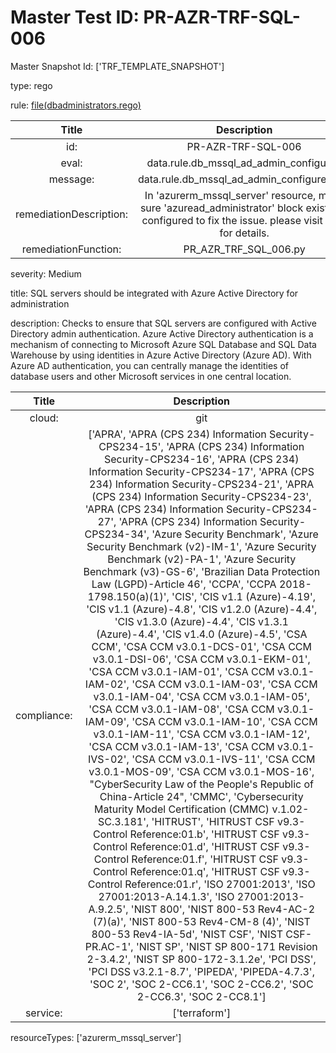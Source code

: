 



# Master Test ID: PR-AZR-TRF-SQL-006


Master Snapshot Id: ['TRF_TEMPLATE_SNAPSHOT']

type: rego

rule: [file(dbadministrators.rego)]  
  
  
  
  

|Title|Description|
| :---: | :---: |
|id: |PR-AZR-TRF-SQL-006|
|eval: |data.rule.db_mssql_ad_admin_configured|
|message: |data.rule.db_mssql_ad_admin_configured_err|
|remediationDescription: |In 'azurerm_mssql_server' resource, make sure 'azuread_administrator' block exist and configured to fix the issue. please visit <a href='https://registry.terraform.io/providers/hashicorp/azurerm/latest/docs/resources/mssql_server#azuread_administrator' target='_blank'>here</a> for details.|
|remediationFunction: |PR_AZR_TRF_SQL_006.py|


severity: Medium

title: SQL servers should be integrated with Azure Active Directory for administration

description: Checks to ensure that SQL servers are configured with Active Directory admin authentication. Azure Active Directory authentication is a mechanism of connecting to Microsoft Azure SQL Database and SQL Data Warehouse by using identities in Azure Active Directory (Azure AD). With Azure AD authentication, you can centrally manage the identities of database users and other Microsoft services in one central location.  
  
  

|Title|Description|
| :---: | :---: |
|cloud: |git|
|compliance: |['APRA', 'APRA (CPS 234) Information Security-CPS234-15', 'APRA (CPS 234) Information Security-CPS234-16', 'APRA (CPS 234) Information Security-CPS234-17', 'APRA (CPS 234) Information Security-CPS234-21', 'APRA (CPS 234) Information Security-CPS234-23', 'APRA (CPS 234) Information Security-CPS234-27', 'APRA (CPS 234) Information Security-CPS234-34', 'Azure Security Benchmark', 'Azure Security Benchmark (v2)-IM-1', 'Azure Security Benchmark (v2)-PA-1', 'Azure Security Benchmark (v3)-GS-6', 'Brazilian Data Protection Law (LGPD)-Article 46', 'CCPA', 'CCPA 2018-1798.150(a)(1)', 'CIS', 'CIS v1.1 (Azure)-4.19', 'CIS v1.1 (Azure)-4.8', 'CIS v1.2.0 (Azure)-4.4', 'CIS v1.3.0 (Azure)-4.4', 'CIS v1.3.1 (Azure)-4.4', 'CIS v1.4.0 (Azure)-4.5', 'CSA CCM', 'CSA CCM v3.0.1-DCS-01', 'CSA CCM v3.0.1-DSI-06', 'CSA CCM v3.0.1-EKM-01', 'CSA CCM v3.0.1-IAM-01', 'CSA CCM v3.0.1-IAM-02', 'CSA CCM v3.0.1-IAM-03', 'CSA CCM v3.0.1-IAM-04', 'CSA CCM v3.0.1-IAM-05', 'CSA CCM v3.0.1-IAM-08', 'CSA CCM v3.0.1-IAM-09', 'CSA CCM v3.0.1-IAM-10', 'CSA CCM v3.0.1-IAM-11', 'CSA CCM v3.0.1-IAM-12', 'CSA CCM v3.0.1-IAM-13', 'CSA CCM v3.0.1-IVS-02', 'CSA CCM v3.0.1-IVS-11', 'CSA CCM v3.0.1-MOS-09', 'CSA CCM v3.0.1-MOS-16', "CyberSecurity Law of the People's Republic of China-Article 24", 'CMMC', 'Cybersecurity Maturity Model Certification (CMMC) v.1.02-SC.3.181', 'HITRUST', 'HITRUST CSF v9.3-Control Reference:01.b', 'HITRUST CSF v9.3-Control Reference:01.d', 'HITRUST CSF v9.3-Control Reference:01.f', 'HITRUST CSF v9.3-Control Reference:01.q', 'HITRUST CSF v9.3-Control Reference:01.r', 'ISO 27001:2013', 'ISO 27001:2013-A.14.1.3', 'ISO 27001:2013-A.9.2.5', 'NIST 800', 'NIST 800-53 Rev4-AC-2 (7)(a)', 'NIST 800-53 Rev4-CM-8 (4)', 'NIST 800-53 Rev4-IA-5d', 'NIST CSF', 'NIST CSF-PR.AC-1', 'NIST SP', 'NIST SP 800-171 Revision 2-3.4.2', 'NIST SP 800-172-3.1.2e', 'PCI DSS', 'PCI DSS v3.2.1-8.7', 'PIPEDA', 'PIPEDA-4.7.3', 'SOC 2', 'SOC 2-CC6.1', 'SOC 2-CC6.2', 'SOC 2-CC6.3', 'SOC 2-CC8.1']|
|service: |['terraform']|


resourceTypes: ['azurerm_mssql_server']


[file(dbadministrators.rego)]: https://github.com/prancer-io/prancer-compliance-test/tree/master/azure/terraform/dbadministrators.rego
